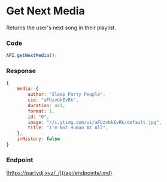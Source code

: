 # Get Next Media

Returns the user's next song in their playlist.

### Code

```js
API.getNextMedia();
```

### Response

```js
{
    media: {
        author: "Sleep Party People",
        cid: "aFUzvbkEvRk",
        duration: 441,
        format: 1,
        id: "0",
        image: "//i.ytimg.com/vi/aFUzvbkEvRk/default.jpg",
        title: "I'm Not Human At All",
    },
    inHistory: false
}
```

### Endpoint

[https://partydj.xyz/_/](/api/endpoints/.md)